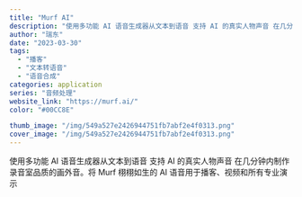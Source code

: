```yaml
---
title: "Murf AI"
description: "使用多功能 AI 语音生成器从文本到语音 支持 AI 的真实人物声音 在几分钟内制作录音室品质的画外音。将 Murf 栩"
author: "瑞东"
date: "2023-03-30"
tags:
  - "播客"
  - "文本转语音"
  - "语音合成"
categories: application
series: "音频处理"
website_link: "https://murf.ai/"
color: "#00CC8E"

thumb_image: "/img/549a527e2426944751fb7abf2e4f0313.png"
cover_image: "/img/549a527e2426944751fb7abf2e4f0313.png"
---
```


使用多功能 AI 语音生成器从文本到语音 支持 AI 的真实人物声音 在几分钟内制作录音室品质的画外音。将 Murf 栩栩如生的 AI 语音用于播客、视频和所有专业演示